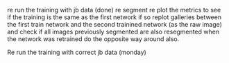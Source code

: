 re run the training with jb data (done)
re segment
re plot the metrics to see if the training is the same as the first network
if so replot galleries between the first train network and the second trainined network (as the raw image) and check if all images previously segmented are also resegmented when the network was retrained
do the opposite way around also. 

Re run the training with correct jb data (monday)


